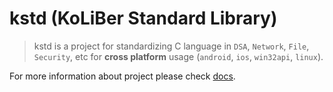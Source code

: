 # kstd (KoLiBer Standard Library)

> kstd is a project for standardizing C language in `DSA`, `Network`, `File`, `Security`, etc for __cross platform__ usage (`android`, `ios`, `win32api`, `linux`).

For more information about project please check [docs](docs/docs/README.md).